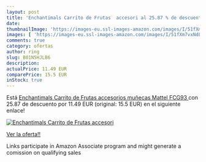 ```yaml
---
layout: post
title: 'Enchantimals Carrito de Frutas  accesori al 25.87 % de descuento'
date: 
thumbnailImage: 'https://images-eu.ssl-images-amazon.com/images/I/51fXm7vxNdL._SL200_.jpg'
images: [ 'https://images-eu.ssl-images-amazon.com/images/I/51fXm7vxNdL._SL200_.jpg' ]
comments: true
category: ofertas
author: ring
slug: B01N5HJLB6
description:
actualPrice: 11.49 EUR
comparePrice: 15.5 EUR
inStock: true
---
```


Está [Enchantimals Carrito de Frutas  accesorios muñecas  Mattel FCG93 ](https://www.amazon.es/dp/B01N5HJLB6/?tag=tolees-21) con 25.87 de descuento por 11.49 EUR (original: 15.5 EUR) en el siguiente enlace!

[![Enchantimals Carrito de Frutas  accesori](https://images-eu.ssl-images-amazon.com/images/I/51fXm7vxNdL._SL200_.jpg)](https://www.amazon.es/dp/B01N5HJLB6/?tag=tolees-21)

[Ver la oferta!!](https://www.amazon.es/dp/B01N5HJLB6/?tag=tolees-21)

Links participate in Amazon Associate program and might generate a comission on qualifying sales


